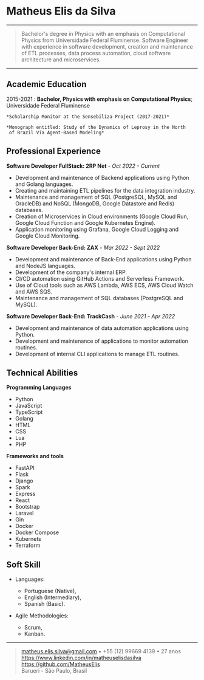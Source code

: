 Matheus Elis da Silva
============

----

>  Bachelor's degree in Physics with an emphasis on Computational Physics
>  from Universidade Federal Fluminense. Software Engineer with experience 
>  in software development, creation and maintenance of ETL processes, 
>  data process automation, cloud software architecture and microservices.

----

Academic Education
---------

2015-2021
:   **Bachelor, Physics with emphasis on Computational Physics**; Universidade 
    Federal Fluminense

    *Scholarship Monitor at the Sensebiliza Project (2017-2021)*

    *Monograph entitled: Study of the Dynamics of Leprosy in the North
     of Brazil Via Agent-Based Modeling*


Professional Experience
----------

**Software Developer FullStack: 2RP Net** - *Oct 2022 - Current*

* Development and maintenance of Backend applications using Python and Golang languages.
* Creating and maintaining ETL pipelines for the data integration industry.
* Maintenance and management of SQL (PostgreSQL, MySQL and OracleDB) and 
   NoSQL (MongoDB, Google Datastore and Redis) databases.
* Creation of Microservices in Cloud environments (Google Cloud Run, 
   Google Cloud Function and Google Kubernetes Engine).
* Application monitoring using Grafana, Google Cloud Logging and Google Cloud Monitoring.


**Software Developer Back-End: ZAX** - *Mar 2022 - Sept 2022*

* Development and maintenance of Back-End applications using Python and NodeJS languages.
* Development of the company's internal ERP.
* CI/CD automation using GitHub Actions and Serverless Framework.
* Use of Cloud tools such as AWS Lambda, AWS ECS, AWS Cloud Watch and AWS SQS.
* Maintenance and management of SQL databases (PostgreSQL and MySQL).


**Software Developer Back-End: TrackCash** - *June 2021 -  Apr 2022*

* Development and maintenance of data automation applications using Python.
* Development and maintenance of applications to monitor automation routines.
* Development of internal CLI applications to manage ETL routines.


Technical Abilities
--------------------

**Programming Languages**

* Python
* JavaScript
* TypeScript
* Golang
* HTML
* CSS
* Lua
* PHP

**Frameworks and tools**

* FastAPI
* Flask
* Django
* Spark
* Express
* React
* Bootstrap
* Laravel
* Gin
* Docker
* Docker Compose
* Kubernets
* Terraform


Soft Skill
----------------------------------------

* Languages:

     * Portuguese (Native),
     * English (Intermediary),
     * Spanish (Basic).

* Agile Methodologies:

    * Scrum,
    * Kanban.

----

> <matheus.elis.silva@gmail.com> • +55 (12) 99669 4139 • 27 anos\
> <https://www.linkedin.com/in/matheuselisdasilva>\
> <https://github.com/MatheusElis>\
> Barueri - São Paulo, Brasil
